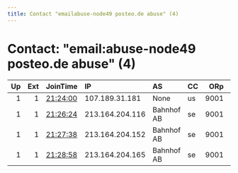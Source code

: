 ```yaml
---
title: Contact "emailabuse-node49 posteo.de abuse" (4)
---
```


# Contact: "email:abuse-node49 posteo.de abuse" (4)

|   Up |   Ext | JoinTime                                                                                            | IP              | AS         | CC   |   ORp |   Dirp | OS    | Version   | Nickname   |   eFamMembers |
|-----:|------:|:----------------------------------------------------------------------------------------------------|:----------------|:-----------|:-----|------:|-------:|:------|:----------|:-----------|--------------:|
|    1 |     1 | [21:24:00](https://metrics.torproject.org/rs.html#details/3C90CA5857705D7C6C176D475C592AF2789FDDA7) | 107.189.31.181  | None       | us   |  9001 |     80 | Linux | 0.4.4.6   | Hydra5     |             4 |
|    1 |     1 | [21:26:24](https://metrics.torproject.org/rs.html#details/E001D2724CEA5615E828D30111B866AB277E86C2) | 213.164.204.116 | Bahnhof AB | se   |  9001 |     80 | Linux | 0.4.4.6   | Hydra7     |             4 |
|    1 |     1 | [21:27:38](https://metrics.torproject.org/rs.html#details/E1D2328D0DB2A06EE85ABD9D8D75CC5DBDDFDA5C) | 213.164.204.152 | Bahnhof AB | se   |  9001 |     80 | Linux | 0.4.4.6   | Hydra8     |             4 |
|    1 |     1 | [21:28:58](https://metrics.torproject.org/rs.html#details/43ED841926B5DA9487032D789A31B5E74A7525E2) | 213.164.204.165 | Bahnhof AB | se   |  9001 |     80 | Linux | 0.4.4.6   | Hydra14    |             4 |
